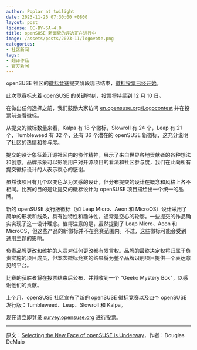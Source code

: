 ```yaml
---
author: Poplar at twilight
date: 2023-11-26 07:30:00 +0800
layout: post
license: CC-BY-SA-4.0
title: openSUSE 新面貌的评选正在进行中
image: /assets/posts/2023-11/logovote.png
categories:
- 社区新闻
tags:
- 翻译作品
- 官方新闻
---
```


openSUSE 社区的[徽标竞赛]提交阶段现已结束，[徽标投票已经开始]。

[徽标竞赛]: https://en.opensuse.org/Logocontest
[徽标投票已经开始]: https://survey.opensuse.org/

此次竞赛标志着 openSUSE 的关键时刻，投票将持续到 12 月 10 日。

在做出任何选择之前，我们鼓励大家访问 [en.opensuse.org/Logocontest] 并在投票前查看徽标。

[en.opensuse.org/Logocontest]: https://en.opensuse.org/Logocontest

从提交的徽标数量来看，Kalpa 有 18 个徽标，Slowroll 有 24 个，Leap 有 21 个，Tumbleweed 有 32 个，还有 36 个潜在的 openSUSE 新徽标，这充分说明了社区的热情和参与度。

提交的设计象征着开源社区内的协作精神，展示了来自世界各地贡献者的各种想法和创意。品牌形象可以影响用户对开源项目的看法和社区参与度，我们在此向所有提交徽标设计的人表示衷心的感谢。

虽然该项目有几个以变色龙为灵感的设计，但分布提交的设计在概念和风格上各不相同。比赛的目的是让提交的徽标设计为 openSUSE 项目描绘出一个统一的品牌。

新的 openSUSE 发行版徽标（如 Leap Micro、Aeon 和 MicroOS）设计采用了简单的形状和线条，具有独特性和趣味性，通常是空心的轮廓。一些提交的作品确实实现了这一设计理念。值得注意的是，虽然提到了 Leap Micro、Aeon 和 MicroOS，但这些产品的新徽标并不在竞赛范围内。不过，这些徽标可能会受到通用主题的影响。

负责品牌更改和维护的人员对任何更改都有发言权。品牌的最终决定权将归属于负责实施的项目成员，但本次徽标竞赛的结果将为整个品牌识别项目提供一个表达意见的平台。

比赛的获胜者将在投票结束后公布，并将收到一个 "Geeko Mystery Box"，以感谢他们的贡献。

上个月，openSUSE 社区宣布了新的 openSUSE 徽标竞赛以及四个 openSUSE 发行版：Tumbleweed、Leap、Slowroll 和 Kalpa。

现在请立即登录 [survey.opensuse.org] 进行投票。

[survey.opensuse.org]: https://survey.opensuse.org/

------

原文：[Selecting the New Face of openSUSE is Underway](https://news.opensuse.org/2023/11/23/selecting-the-new-face-of-os-is-underway/)，作者：Douglas DeMaio
